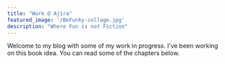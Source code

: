 ```yaml
---
title: "Work @ Ajira"
featured_image: '/BeFunky-collage.jpg'
description: "Where Fun is not Fiction"
---
```

Welcome to my blog with some of my work in progress. I've been working on this book idea. You can read some of the chapters below.
